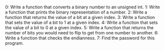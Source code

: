 0: Write a function that converts a binary number to an unsigned int.
1: Write a function that prints the binary representation of a number.
2: Write a function that returns the value of a bit at a given index.
3: Write a function that sets the value of a bit to 1 at a given index.
4: Write a function that sets the value of a bit to 0 at a given index.
5: Write a function that returns the number of bits you would need to flip to get from one number to another.
6: Write a function that checks the endianness.
7: Find the password for this program.
